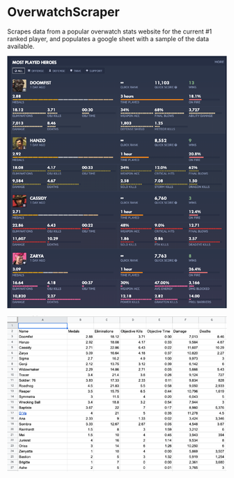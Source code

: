 # OverwatchScraper

Scrapes data from a popular overwatch stats website for the current #1 ranked player, and populates a google sheet with a sample of the data available.

![Alt text](exampleInput.png?raw=true "Example Website Screenshot")

![Alt text](exampleOutput.png?raw=true "Example Google Sheets Screenshot")
